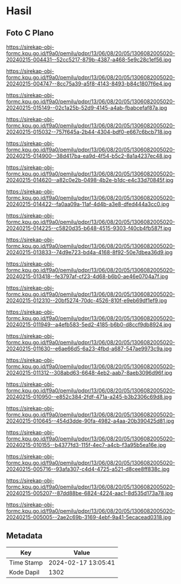 # Hasil

## Foto C Plano

https://sirekap-obj-formc.kpu.go.id/f9a0/pemilu/pdpr/13/06/08/20/05/1306082005020-20240215-004431--52cc5217-879b-4387-a468-5e9c28c1ef56.jpg

https://sirekap-obj-formc.kpu.go.id/f9a0/pemilu/pdpr/13/06/08/20/05/1306082005020-20240215-004747--8cc75a39-a5f8-4143-8493-b84c1807f6e4.jpg

https://sirekap-obj-formc.kpu.go.id/f9a0/pemilu/pdpr/13/06/08/20/05/1306082005020-20240215-015149--02c1a25b-52d9-4145-a4ab-fbabcefaf87a.jpg

https://sirekap-obj-formc.kpu.go.id/f9a0/pemilu/pdpr/13/06/08/20/05/1306082005020-20240215-015032--757f645a-2b44-4304-bdf0-e667c6bcb718.jpg

https://sirekap-obj-formc.kpu.go.id/f9a0/pemilu/pdpr/13/06/08/20/05/1306082005020-20240215-014900--38d417ba-ea9d-4f54-b5c2-8a1a4237ec48.jpg

https://sirekap-obj-formc.kpu.go.id/f9a0/pemilu/pdpr/13/06/08/20/05/1306082005020-20240215-014620--a82c0e2b-0498-4b2e-b1dc-e4c33d70845f.jpg

https://sirekap-obj-formc.kpu.go.id/f9a0/pemilu/pdpr/13/06/08/20/05/1306082005020-20240215-014422--fa0aa09a-11af-4d4b-a3e8-dfed444a3cc0.jpg

https://sirekap-obj-formc.kpu.go.id/f9a0/pemilu/pdpr/13/06/08/20/05/1306082005020-20240215-014225--c5820d35-b648-4515-9303-f40cb4fb587f.jpg

https://sirekap-obj-formc.kpu.go.id/f9a0/pemilu/pdpr/13/06/08/20/05/1306082005020-20240215-013833--74d9e723-bd4a-4168-8f92-50e7dbea36d9.jpg

https://sirekap-obj-formc.kpu.go.id/f9a0/pemilu/pdpr/13/06/08/20/05/1306082005020-20240215-013418--fe3797af-cf23-4d68-b6b0-ae46e0704a7f.jpg

https://sirekap-obj-formc.kpu.go.id/f9a0/pemilu/pdpr/13/06/08/20/05/1306082005020-20240215-012310--20bf5274-70dc-4526-810f-e9eb69df1ef9.jpg

https://sirekap-obj-formc.kpu.go.id/f9a0/pemilu/pdpr/13/06/08/20/05/1306082005020-20240215-011949--a4efb583-5ed2-4185-b6b0-d8ccf9db8924.jpg

https://sirekap-obj-formc.kpu.go.id/f9a0/pemilu/pdpr/13/06/08/20/05/1306082005020-20240215-011630--e6ae66d5-6a23-4fbd-a687-547ae9973c9a.jpg

https://sirekap-obj-formc.kpu.go.id/f9a0/pemilu/pdpr/13/06/08/20/05/1306082005020-20240215-011312--308abd63-6648-4eb2-aab7-8aeb3096d96f.jpg

https://sirekap-obj-formc.kpu.go.id/f9a0/pemilu/pdpr/13/06/08/20/05/1306082005020-20240215-010950--e852c384-2fdf-471a-a245-b3b2306c69d8.jpg

https://sirekap-obj-formc.kpu.go.id/f9a0/pemilu/pdpr/13/06/08/20/05/1306082005020-20240215-010645--454d3dde-90fa-4982-a4aa-20b390425d81.jpg

https://sirekap-obj-formc.kpu.go.id/f9a0/pemilu/pdpr/13/06/08/20/05/1306082005020-20240215-010155--b4377fd3-115f-4ec7-a4cb-f3a95b5ea16e.jpg

https://sirekap-obj-formc.kpu.go.id/f9a0/pemilu/pdpr/13/06/08/20/05/1306082005020-20240215-005716--93afa307-c4d4-4725-a521-d8cee8ff838c.jpg

https://sirekap-obj-formc.kpu.go.id/f9a0/pemilu/pdpr/13/06/08/20/05/1306082005020-20240215-005207--87dd88be-6824-4224-aac1-8d535d173a78.jpg

https://sirekap-obj-formc.kpu.go.id/f9a0/pemilu/pdpr/13/06/08/20/05/1306082005020-20240215-005005--2ae2c69b-3169-4ebf-9a41-5ecacead0318.jpg


## Metadata

| Key        | Value               |
| ---------- | ------------------- |
| Time Stamp | 2024-02-17 13:05:41 |
| Kode Dapil | 1302                |



